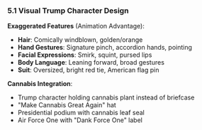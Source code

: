 ### 5.1 Visual Trump Character Design

**Exaggerated Features** (Animation Advantage):

- **Hair**: Comically windblown, golden/orange
- **Hand Gestures**: Signature pinch, accordion hands, pointing
- **Facial Expressions**: Smirk, squint, pursed lips
- **Body Language**: Leaning forward, broad gestures
- **Suit**: Oversized, bright red tie, American flag pin

**Cannabis Integration**:

- Trump character holding cannabis plant instead of briefcase
- "Make Cannabis Great Again" hat
- Presidential podium with cannabis leaf seal
- Air Force One with "Dank Force One" label

